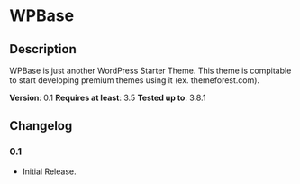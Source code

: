 # WPBase #

## Description
WPBase is just another WordPress Starter Theme. This theme is compitable to start developing premium themes using it (ex. themeforest.com).

**Version**: 0.1
**Requires at least**: 3.5
**Tested up to**: 3.8.1

## Changelog ##

### 0.1
* Initial Release.